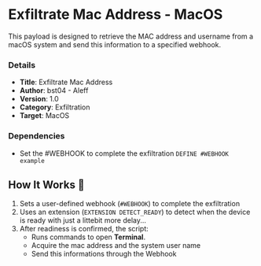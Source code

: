 # Exfiltrate Mac Address - MacOS

This payload is designed to retrieve the MAC address and username from a macOS system and send this information to a specified webhook.

### Details

- **Title**: Exfiltrate Mac Address
- **Author**: bst04 - Aleff
- **Version**: 1.0
- **Category**: Exfiltration
- **Target**: MacOS

### Dependencies

- Set the #WEBHOOK to complete the exfiltration
   `DEFINE #WEBHOOK example`

## How It Works 📜

1. Sets a user-defined webhook (`#WEBHOOK`) to complete the exfiltration
2. Uses an extension (`EXTENSION DETECT_READY`) to detect when the device is ready with just a littebit more delay...
3. After readiness is confirmed, the script:
   - Runs commands to open **Terminal**.
   - Acquire the mac address and the system user name
   - Send this informations through the Webhook
